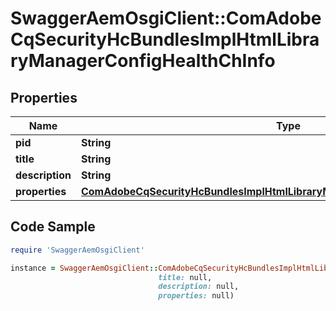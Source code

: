 # SwaggerAemOsgiClient::ComAdobeCqSecurityHcBundlesImplHtmlLibraryManagerConfigHealthChInfo

## Properties

Name | Type | Description | Notes
------------ | ------------- | ------------- | -------------
**pid** | **String** |  | [optional] 
**title** | **String** |  | [optional] 
**description** | **String** |  | [optional] 
**properties** | [**ComAdobeCqSecurityHcBundlesImplHtmlLibraryManagerConfigHealthChProperties**](ComAdobeCqSecurityHcBundlesImplHtmlLibraryManagerConfigHealthChProperties.md) |  | [optional] 

## Code Sample

```ruby
require 'SwaggerAemOsgiClient'

instance = SwaggerAemOsgiClient::ComAdobeCqSecurityHcBundlesImplHtmlLibraryManagerConfigHealthChInfo.new(pid: null,
                                 title: null,
                                 description: null,
                                 properties: null)
```



